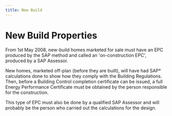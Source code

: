 ```yaml
---
title: New Build
---
```


New Build Properties
=======================

From 1st May 2008, new-build homes marketed for sale must have an EPC produced by the SAP method and called an 'on-construction EPC', produced by a SAP Assessor.

New homes, marketed off-plan (before they are built), will have had SAP* calculations done to show how they comply with the Building Regulations. Then, before a Building Control completion certificate can be issued, a full Energy Performance Certificate must be obtained by the person responsible for the construction.

This type of EPC must also be done by a qualified SAP Assessor and will probably be the person who carried out the calculations for the design.